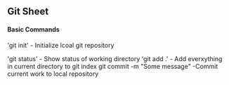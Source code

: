 ## Git Sheet


#### Basic Commands


'git init' - Initialize lcoal git repository

'git status' - Show status of working directory
 'git add .' - Add everxything in current directory to git index
 git commit -m "Some message" -Commit current work to local repository
